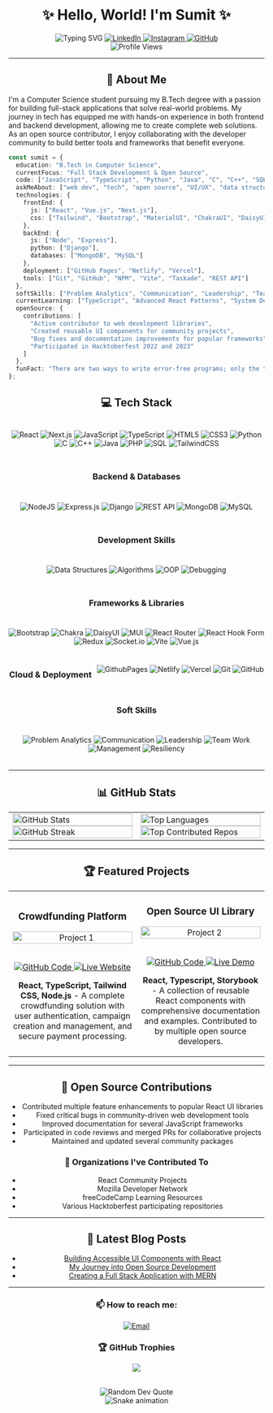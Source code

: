 
<div align="center">
  
# ✨ Hello, World! I'm Sumit ✨

<img src="https://readme-typing-svg.demolab.com?font=Fira+Code&weight=600&size=22&pause=1000&color=36BCF7FF&center=true&vCenter=true&random=false&width=435&lines=Full+Stack+Developer;Open+Source+Contributor;Computer+Science+Student;UI%2FUX+Enthusiast" alt="Typing SVG" />

<a href="https://www.linkedin.com/in/sumit-kumar">
  <img src="https://img.shields.io/badge/LinkedIn-0077B5?style=for-the-badge&logo=linkedin&logoColor=white" alt="LinkedIn" />
</a>
<a href="https://instagram.com/sumit_018">
  <img src="https://img.shields.io/badge/Instagram-E4405F?style=for-the-badge&logo=instagram&logoColor=white" alt="Instagram" />
</a>
<a href="https://github.com/Sumit6569">
  <img src="https://img.shields.io/badge/GitHub-100000?style=for-the-badge&logo=github&logoColor=white" alt="GitHub" />
</a>

<br/>
<img src="https://komarev.com/ghpvc/?username=Sumit6569&label=Profile%20Views&color=0e75b6&style=for-the-badge" alt="Profile Views" />
</div>

---

<div align="center">
  
## 🚀 About Me

</div>

I'm a Computer Science student pursuing my B.Tech degree with a passion for building full-stack applications that solve real-world problems. My journey in tech has equipped me with hands-on experience in both frontend and backend development, allowing me to create complete web solutions. As an open source contributor, I enjoy collaborating with the developer community to build better tools and frameworks that benefit everyone.

```typescript
const sumit = {
  education: "B.Tech in Computer Science",
  currentFocus: "Full Stack Development & Open Source",
  code: ["JavaScript", "TypeScript", "Python", "Java", "C", "C++", "SQL", "PHP"],
  askMeAbout: ["web dev", "tech", "open source", "UI/UX", "data structures", "algorithms"],
  technologies: {
    frontEnd: {
      js: ["React", "Vue.js", "Next.js"],
      css: ["Tailwind", "Bootstrap", "MaterialUI", "ChakraUI", "DaisyUI"]
    },
    backEnd: {
      js: ["Node", "Express"],
      python: ["Django"],
      databases: ["MongoDB", "MySQL"]
    },
    deployment: ["GitHub Pages", "Netlify", "Vercel"],
    tools: ["Git", "GitHub", "NPM", "Vite", "Taskade", "REST API"]
  },
  softSkills: ["Problem Analytics", "Communication", "Leadership", "Team Work", "Management", "Resiliency"],
  currentLearning: ["TypeScript", "Advanced React Patterns", "System Design"],
  openSource: {
    contributions: [
      "Active contributor to web development libraries",
      "Created reusable UI components for community projects",
      "Bug fixes and documentation improvements for popular frameworks",
      "Participated in Hacktoberfest 2022 and 2023"
    ]
  },
  funFact: "There are two ways to write error-free programs; only the third one works"
};
```

<div align="center">
  
## 💻 Tech Stack 

<div style="display: flex; flex-wrap: wrap; gap: 10px; justify-content: center; margin: 20px 0;">

![React](https://img.shields.io/badge/react-%2320232a.svg?style=for-the-badge&logo=react&logoColor=%2361DAFB)
![Next.js](https://img.shields.io/badge/Next-black?style=for-the-badge&logo=next.js&logoColor=white)
![JavaScript](https://img.shields.io/badge/javascript-%23323330.svg?style=for-the-badge&logo=javascript&logoColor=%23F7DF1E)
![TypeScript](https://img.shields.io/badge/typescript-%23007ACC.svg?style=for-the-badge&logo=typescript&logoColor=white)
![HTML5](https://img.shields.io/badge/html5-%23E34F26.svg?style=for-the-badge&logo=html5&logoColor=white)
![CSS3](https://img.shields.io/badge/css3-%231572B6.svg?style=for-the-badge&logo=css3&logoColor=white)
![Python](https://img.shields.io/badge/python-3670A0?style=for-the-badge&logo=python&logoColor=ffdd54)
![C](https://img.shields.io/badge/c-%2300599C.svg?style=for-the-badge&logo=c&logoColor=white)
![C++](https://img.shields.io/badge/c++-%2300599C.svg?style=for-the-badge&logo=c%2B%2B&logoColor=white)
![Java](https://img.shields.io/badge/java-%23ED8B00.svg?style=for-the-badge&logo=openjdk&logoColor=white)
![PHP](https://img.shields.io/badge/php-%23777BB4.svg?style=for-the-badge&logo=php&logoColor=white)
![SQL](https://img.shields.io/badge/sql-4479A1.svg?style=for-the-badge&logo=mysql&logoColor=white)
![TailwindCSS](https://img.shields.io/badge/tailwindcss-%2338B2AC.svg?style=for-the-badge&logo=tailwind-css&logoColor=white)

### Backend & Databases

![NodeJS](https://img.shields.io/badge/node.js-6DA55F?style=for-the-badge&logo=node.js&logoColor=white)
![Express.js](https://img.shields.io/badge/express.js-%23404d59.svg?style=for-the-badge&logo=express&logoColor=%2361DAFB)
![Django](https://img.shields.io/badge/django-%23092E20.svg?style=for-the-badge&logo=django&logoColor=white)
![REST API](https://img.shields.io/badge/REST%20API-FF6C37?style=for-the-badge&logo=postman&logoColor=white)
![MongoDB](https://img.shields.io/badge/MongoDB-%234ea94b.svg?style=for-the-badge&logo=mongodb&logoColor=white)
![MySQL](https://img.shields.io/badge/mysql-4479A1.svg?style=for-the-badge&logo=mysql&logoColor=white)

### Development Skills

![Data Structures](https://img.shields.io/badge/Data%20Structures-FF6B6B?style=for-the-badge&logoColor=white)
![Algorithms](https://img.shields.io/badge/Algorithms-3C873A?style=for-the-badge&logoColor=white)
![OOP](https://img.shields.io/badge/OOP-007396?style=for-the-badge&logoColor=white)
![Debugging](https://img.shields.io/badge/Debugging-CB3837?style=for-the-badge&logoColor=white)

### Frameworks & Libraries

![Bootstrap](https://img.shields.io/badge/bootstrap-%238511FA.svg?style=for-the-badge&logo=bootstrap&logoColor=white)
![Chakra](https://img.shields.io/badge/chakra-%234ED1C5.svg?style=for-the-badge&logo=chakraui&logoColor=white)
![DaisyUI](https://img.shields.io/badge/daisyui-5A0EF8?style=for-the-badge&logo=daisyui&logoColor=white)
![MUI](https://img.shields.io/badge/MUI-%230081CB.svg?style=for-the-badge&logo=mui&logoColor=white)
![React Router](https://img.shields.io/badge/React_Router-CA4245?style=for-the-badge&logo=react-router&logoColor=white)
![React Hook Form](https://img.shields.io/badge/React%20Hook%20Form-%23EC5990.svg?style=for-the-badge&logo=reacthookform&logoColor=white)
![Redux](https://img.shields.io/badge/redux-%23593d88.svg?style=for-the-badge&logo=redux&logoColor=white)
![Socket.io](https://img.shields.io/badge/Socket.io-black?style=for-the-badge&logo=socket.io&badgeColor=010101)
![Vite](https://img.shields.io/badge/vite-%23646CFF.svg?style=for-the-badge&logo=vite&logoColor=white)
![Vue.js](https://img.shields.io/badge/vue.js-%2335495e.svg?style=for-the-badge&logo=vuedotjs&logoColor=%234FC08D)

### Cloud & Deployment

![GithubPages](https://img.shields.io/badge/github%20pages-121013?style=for-the-badge&logo=github&logoColor=white)
![Netlify](https://img.shields.io/badge/netlify-%23000000.svg?style=for-the-badge&logo=netlify&logoColor=#00C7B7)
![Vercel](https://img.shields.io/badge/vercel-%23000000.svg?style=for-the-badge&logo=vercel&logoColor=white)
![Git](https://img.shields.io/badge/git-%23F05033.svg?style=for-the-badge&logo=git&logoColor=white)
![GitHub](https://img.shields.io/badge/github-%23121011.svg?style=for-the-badge&logo=github&logoColor=white)

### Soft Skills

![Problem Analytics](https://img.shields.io/badge/Problem%20Analytics-512BD4?style=for-the-badge&logoColor=white)
![Communication](https://img.shields.io/badge/Communication-FFA116?style=for-the-badge&logoColor=white)
![Leadership](https://img.shields.io/badge/Leadership-0078D7?style=for-the-badge&logoColor=white)
![Team Work](https://img.shields.io/badge/Team%20Work-20C997?style=for-the-badge&logoColor=white)
![Management](https://img.shields.io/badge/Management-FF4088?style=for-the-badge&logoColor=white)
![Resiliency](https://img.shields.io/badge/Resiliency-7A1FA2?style=for-the-badge&logoColor=white)

</div>
</div>

---

<div align="center">
  
## 📊 GitHub Stats 

<table>
  <tr>
    <td width="50%">
      <img src="https://github-readme-stats.vercel.app/api?username=Sumit6569&theme=radical&hide_border=false&include_all_commits=false&count_private=true" alt="GitHub Stats" width="100%" />
      <img src="https://github-readme-streak-stats.herokuapp.com/?user=Sumit6569&theme=radical&hide_border=false" alt="GitHub Streak" width="100%" />
    </td>
    <td width="50%">
      <img src="https://github-readme-stats.vercel.app/api/top-langs/?username=Sumit6569&theme=radical&hide_border=false&include_all_commits=false&count_private=false&layout=compact" alt="Top Languages" width="100%" />
      <img src="https://github-contributor-stats.vercel.app/api?username=Sumit6569&limit=5&theme=radical&combine_all_yearly_contributions=true" alt="Top Contributed Repos" width="100%" />
    </td>
  </tr>
</table>

</div>

---

<div align="center">

## 🏆 Featured Projects

<table>
  <tr>
    <td width="50%">
      <h3 align="center">Crowdfunding Platform</h3>
      <div align="center">  
        <a href="https://github.com/Sumit6569/crowdfunding-platform" target="_blank">
          <img src="https://github.com/user-attachments/assets/ead9faf1-0605-47ea-b43b-392c039304e1
" alt="Project 1" width="100%" />
        </a>
        <br><br>
        <p>
          <a href="https://github.com/Sumit6569/crowdfunding-platform" target="_blank">
            <img src="https://img.shields.io/badge/Code-github-3A3B3C?style=for-the-badge&logo=github&logoColor=white" alt="GitHub Code" />
          </a>  
          <a href="https://fundrise-nexus-project.vercel.app/" target="_blank">
            <img src="https://img.shields.io/badge/Live-website-7E4DD2?style=for-the-badge" alt="Live Website" />
          </a>
        </p>
        <p><strong>React, TypeScript, Tailwind CSS, Node.js</strong> - A complete crowdfunding solution with user authentication, campaign creation and management, and secure payment processing.</p>
      </div>
    </td>
    <td width="50%">
      <h3 align="center">Open Source UI Library</h3>
      <div align="center">  
        <a href="https://github.com/Sumit6569/react-component-library" target="_blank">
          <img src="https://i.imgur.com/ZKTteLs.png" alt="Project 2" width="100%" />
        </a>
        <br><br>
        <p>
          <a href="https://github.com/Sumit6569/react-component-library" target="_blank">
            <img src="https://img.shields.io/badge/Code-github-3A3B3C?style=for-the-badge&logo=github&logoColor=white" alt="GitHub Code" />
          </a>  
          <a href="https://react-components-demo.vercel.app/" target="_blank">
            <img src="https://img.shields.io/badge/Live-demo-7E4DD2?style=for-the-badge" alt="Live Demo" />
          </a>
        </p>
        <p><strong>React, Typescript, Storybook</strong> - A collection of reusable React components with comprehensive documentation and examples. Contributed to by multiple open source developers.</p>
      </div>
    </td>
  </tr>
</table>

</div>

---

<div align="center">

## 🌟 Open Source Contributions

- Contributed multiple feature enhancements to popular React UI libraries
- Fixed critical bugs in community-driven web development tools
- Improved documentation for several JavaScript frameworks
- Participated in code reviews and merged PRs for collaborative projects
- Maintained and updated several community packages

### 🤝 Organizations I've Contributed To
- React Community Projects
- Mozilla Developer Network
- freeCodeCamp Learning Resources
- Various Hacktoberfest participating repositories

</div>

---

<div align="center">

## 📝 Latest Blog Posts
<!-- BLOG-POST-LIST:START -->
- [Building Accessible UI Components with React](https://dev.to/sumit6569/building-accessible-ui-components-with-react)
- [My Journey into Open Source Development](https://dev.to/sumit6569/my-journey-into-open-source-development)
- [Creating a Full Stack Application with MERN](https://dev.to/sumit6569/creating-a-full-stack-application-with-mern)
<!-- BLOG-POST-LIST:END -->

</div>

---

<div align="center">

### 📫 How to reach me:
<a href="mailto:sumit.kumar@example.com">
  <img src="https://img.shields.io/badge/Email-D14836?style=for-the-badge&logo=gmail&logoColor=white" alt="Email" />
</a>

<br/>

### 🏆 GitHub Trophies
![](https://github-profile-trophy.vercel.app/?username=Sumit6569&theme=radical&no-frame=false&no-bg=true&margin-w=4)

<br/>

<img src="https://quotes-github-readme.vercel.app/api?type=horizontal&theme=radical" alt="Random Dev Quote" />

<br/>

<img src="https://github.com/Sumit6569/Sumit6569/blob/output/github-contribution-grid-snake-dark.svg" alt="Snake animation" />

</div>

<!-- Made with ❤️ by Sumit -->

